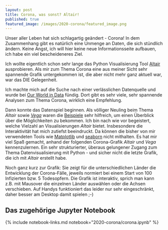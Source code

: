 ```yaml
---
layout: post
title: Corona, was sonst? Altair!
published: true
featured_image: /images/2020-corona/featured_image.png
---
```

Unser aller Leben hat sich schlagartig geändert - Corona! In dem Zusammenhang gibt es natürlich eine Unmenge an Daten, die sich stündlich ändern. Keine Angst, ich will hier keine neue Informationsseite aufbauen, ich habe ein viel bescheideneres Ziel.

Ich wollte eigentlich schon sehr lange das Python Visualisierung Tool [Altair](https://altair-viz.github.io/) ausprobieren. Als mir zum Thema Corona eine aus meiner Sicht sehr spannende Grafik untergekommen ist, die aber nicht mehr ganz aktuell war, war das DIE Gelegenheit. 

Ich machte mich auf die Suche nach einer verlässlichen Datenquelle und wurde bei [Our World in Data](https://ourworldindata.org/coronavirus) fündig. Dort gibt es sehr viele, sehr spannende Analysen zum Thema Corona, wirklich eine Empfehlung. 

Dann konnte das Datenspiel beginnen. Als völliger Neuling beim Thema *Altair* sowie *[Vega](https://vega.github.io/vega)* waren die [Beispiele](https://altair-viz.github.io/gallery/index.html) sehr hilfreich, um einen Überblick über die Möglichkeiten zu bekommen. Ich bin nach wie vor begeistert, welche Vielzahl an Visualisierungen *Altair* bietet. Insbesondere die Interaktivität hat mich zutiefst beeindruckt. Da können die bisher von mir verwendeten Tools wie [Matplotlib](https://matplotlib.org/) und [seaborn](https://seaborn.pydata.org/) nicht mithalten. Es hat mir viel Spaß gemacht, anhand der folgenden Corona-Grafik *Altair* und *Vega* kennenzulernen. Ein sehr strukturierter, überaus gelungener Zugang zum Thema Datenvisualisierung mit Python - und sicher nicht die letzte Grafik, die ich mit *Altair* erstellt habe.

Noch ganz kurz zur Grafik: Sie zeigt für die unterschiedlichen Länder die Entwicklung der Corona-Fälle, jeweils normiert bei einem Start von 100 Infizierten bzw. 5 Todesopfern. Die Grafik ist interaktiv, sprich man kann z.B. mit Mausover die einzelnen Länder auswählen oder die Achsen verschieben. Auf Handys funktioniert das leider nur sehr eingeschränkt, daher besser am Desktop damit spielen ;-)


<div id="vis"></div>

<script type="text/javascript">
  var spec = "https://raw.githubusercontent.com/Datenspieler/notebooks_for_blog/master/2020-corona/corona.json";
  vegaEmbed('#vis', spec).then(function(result) {
    // Access the Vega view instance (https://vega.github.io/vega/docs/api/view/) as result.view
  }).catch(console.error);
</script>


## Das zugehörige Jupyter Notebook

{% include notebook-links.md notebook="2020-corona/corona.ipynb" %}
